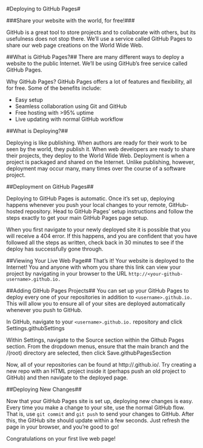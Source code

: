 #Deploying to GitHub Pages#

###Share your website with the world, for free!###

GitHub is a great tool to store projects and to collaborate with others, but its usefulness does not stop there. We’ll use a service called GitHub Pages to share our web page creations on the World Wide Web.

##What is GitHub Pages?##
There are many different ways to deploy a website to the public Internet. We’ll be using GitHub’s free service called GitHub Pages.

Why GitHub Pages? GitHub Pages offers a lot of features and flexibility, all for free. Some of the benefits include:

  + Easy setup
  + Seamless collaboration using Git and GitHub
  + Free hosting with >95% uptime
  + Live updating with normal GitHub workflow

##What is Deploying?##

Deploying is like publishing. When authors are ready for their work to be seen by the world, they publish it. When web developers are ready to share their projects, they deploy to the World Wide Web. Deployment is when a project is packaged and shared on the Internet. Unlike publishing, however, deployment may occur many, many times over the course of a software project.

##Deployment on GitHub Pages##

Deploying to GitHub Pages is automatic. Once it’s set up, deploying happens whenever you push your local changes to your remote, GitHub-hosted repository. Head to GitHub Pages’ setup instructions and follow the steps exactly to get your main GitHub Pages page setup.

When you first navigate to your newly deployed site it is possible that you will receive a 404 error. If this happens, and you are confident that you have followed all the steps as written, check back in 30 minutes to see if the deploy has successfully gone through.

##Viewing Your Live Web Page##
That’s it! Your website is deployed to the Internet! You and anyone with whom you share this link can view your project by navigating in your browser to the URL `http://<your-github-username>.github.io.`

##Adding GitHub Pages Projects##
You can set up your GitHub Pages to deploy every one of your repositories in addition to `<username>.github.io.` This will allow you to ensure all of your sites are deployed automatically whenever you push to GitHub.

In GitHub, navigate to your `<username>.github.io.` repository and click Settings.githubSettings

Within Settings, navigate to the Source section within the Github Pages section. From the dropdown menus, ensure that the main branch and the /(root) directory are selected, then click Save.githubPagesSection

Now, all of your repositories can be found at http://<username>.github.io/<repository-name>. Try creating a new repo with an HTML project inside it (perhaps push an old project to GitHub) and then navigate to the deployed page.

##Deploying New Changes##

Now that your GitHub Pages site is set up, deploying new changes is easy. Every time you make a change to your site, use the normal GitHub flow. That is, use `git commit` and `git push` to send your changes to GitHub. After this, the GitHub site should update within a few seconds. Just refresh the page in your browser, and you’re good to go!

Congratulations on your first live web page!
